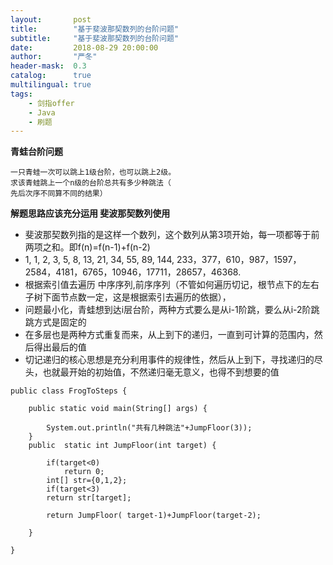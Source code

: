 ```yaml
---
layout:       post
title:        "基于斐波那契数列的台阶问题"
subtitle:     "基于斐波那契数列的台阶问题"
date:         2018-08-29 20:00:00
author:       "严冬"
header-mask:  0.3
catalog:      true
multilingual: true
tags:
    - 剑指offer
    - Java
    - 刷题
---
```


**青蛙台阶问题**

	一只青蛙一次可以跳上1级台阶，也可以跳上2级。
	求该青蛙跳上一个n级的台阶总共有多少种跳法（
	先后次序不同算不同的结果）
	
**解题思路应该充分运用 斐波那契数列使用**
  * 斐波那契数列指的是这样一个数列，这个数列从第3项开始，每一项都等于前两项之和。即f(n)=f(n-1)+f(n-2)
  * 1, 1, 2, 3, 5, 8, 13, 21, 34, 55, 89, 144, 233，377，610，987，1597，2584，4181，6765，10946，17711，28657，46368.
  * 根据索引值去遍历 中序序列,前序序列（不管如何遍历切记，根节点下的左右子树下面节点数一定，这是根据索引去遍历的依据），
  * 问题最小化，青蛙想到达i层台阶，两种方式要么是从i-1阶跳，要么从i-2阶跳跳方式是固定的
  * 在多层也是两种方式重复而来，从上到下的递归，一直到可计算的范围内，然后得出最后的值
  * 切记递归的核心思想是充分利用事件的规律性，然后从上到下，寻找递归的尽头，也就最开始的初始值，不然递归毫无意义，也得不到想要的值

```
public class FrogToSteps {

	public static void main(String[] args) {
		
		System.out.println("共有几种跳法"+JumpFloor(3));
	}
	public  static int JumpFloor(int target) {
		
		if(target<0)
			return 0;
		int[] str={0,1,2};
		if(target<3)
		return str[target];
		
		return JumpFloor( target-1)+JumpFloor(target-2);

    }
	
}

```

